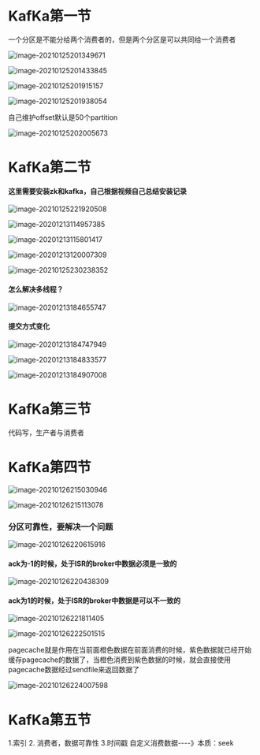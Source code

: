 

# KafKa第一节

一个分区是不能分给两个消费者的，但是两个分区是可以共同给一个消费者

![image-20210125201349671](D:\GitHub\myProject\KafKa\images\image-20210125201349671.png)

![image-20210125201433845](D:\GitHub\myProject\KafKa\images\image-20210125201433845.png)

![image-20210125201915157](D:\GitHub\myProject\KafKa\images\image-20210125201915157.png)

![image-20210125201938054](D:\GitHub\myProject\KafKa\images\image-20210125201938054.png)

自己维护offset默认是50个partition

![image-20210125202005673](D:\GitHub\myProject\KafKa\images\image-20210125202005673.png)



# KafKa第二节

#### 这里需要安装zk和kafka，自己根据视频自己总结安装记录

![image-20210125221920508](D:\GitHub\myProject\KafKa\images\image-20210125221920508.png)



![image-20201213114957385](D:\GitHub\myProject\KafKa\images\image-20201213114957385.png)

![image-20201213115801417](D:\GitHub\myProject\KafKa\images\image-20201213115801417.png)



![image-20201213120007309](D:\GitHub\myProject\KafKa\images\image-20201213120007309.png)

![image-20210125230238352](D:\GitHub\myProject\KafKa\images\image-20210125230238352.png)

#### 怎么解决多线程？

![image-20201213184655747](D:\GitHub\myProject\KafKa\images\image-20201213184655747.png)

#### 提交方式变化

![image-20201213184747949](D:\GitHub\myProject\KafKa\images\image-20201213184747949.png)







![image-20201213184833577](D:\GitHub\myProject\KafKa\images\image-20201213184833577.png)

![image-20201213184907008](D:\GitHub\myProject\KafKa\images\image-20201213184907008.png)

# KafKa第三节

代码写，生产者与消费者



# KafKa第四节

![image-20210126215030946](D:\GitHub\myProject\KafKa\images\image-20210126215030946.png)

![image-20210126215113078](D:\GitHub\myProject\KafKa\images\image-20210126215113078.png)

### 分区可靠性，要解决一个问题

![image-20210126220615916](D:\GitHub\myProject\KafKa\images\image-20210126220615916.png)

#### ack为-1的时候，处于ISR的broker中数据必须是一致的

![image-20210126220438309](D:\GitHub\myProject\KafKa\images\image-20210126220438309.png)

#### ack为1的时候，处于ISR的broker中数据是可以不一致的

![image-20210126221811405](D:\GitHub\myProject\KafKa\images\image-20210126221811405.png)

![image-20210126222501515](D:\GitHub\myProject\KafKa\images\image-20210126222501515.png)

pagecache就是作用在当前面橙色数据在前面消费的时候，紫色数据就已经开始缓存pagecache的数据了，当橙色消费到紫色数据的时候，就会直接使用pagecache数据经过sendfile来返回数据了

![image-20210126224007598](D:\GitHub\myProject\KafKa\images\image-20210126224007598.png)

# KafKa第五节

1.索引 2. 消费者，数据可靠性  3.时间戳 自定义消费数据----》本质：seek